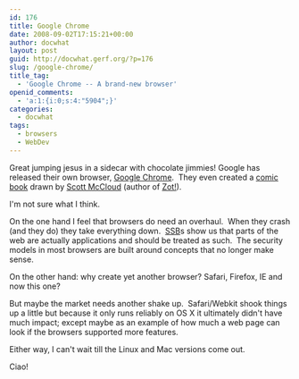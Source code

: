 ```yaml
---
id: 176
title: Google Chrome
date: 2008-09-02T17:15:21+00:00
author: docwhat
layout: post
guid: http://docwhat.gerf.org/?p=176
slug: /google-chrome/
title_tag:
  - 'Google Chrome -- A brand-new browser'
openid_comments:
  - 'a:1:{i:0;s:4:"5904";}'
categories:
  - docwhat
tags:
  - browsers
  - WebDev
---
```

Great jumping jesus in a sidecar with chocolate jimmies! Google has released their own browser, <a href="http://www.google.com/chrome/">Google Chrome</a>.  They even created a <a href="http://www.google.com/googlebooks/chrome/">comic book</a> drawn by <a href="http://www.scottmccloud.com/">Scott McCloud</a> (author of <a name="evtst|a|0061537276" href="http://www.amazon.com/Zot-Complete-Black-Collection-1987-1991/dp/0061537276%3FSubscriptionId%3D02E5W5871AJF7PMMMS82%26tag%3Dws%26linkCode%3Dxm2%26camp%3D2025%26creative%3D165953%26creativeASIN%3D0061537276">Zot!</a>).

<!--more-->I'm not sure what I think.

On the one hand I feel that browsers do need an overhaul.  When they crash (and they do) they take everything down.  <a href="http://en.wikipedia.org/wiki/Site_Specific_Browser">SSB</a>s show us that parts of the web are actually applications and should be treated as such.  The security models in most browsers are built around concepts that no longer make sense.

On the other hand: why create yet another browser? Safari, Firefox, IE and now this one?

But maybe the market needs another shake up.  Safari/Webkit shook things up a little but because it only runs reliably on OS X it ultimately didn't have much impact; except maybe as an example of how much a web page can look if the browsers supported more features.

Either way, I can't wait till the Linux and Mac versions come out.

Ciao!